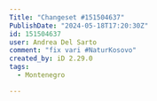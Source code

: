 ```yaml
---
Title: "Changeset #151504637"
PublishDate: "2024-05-18T17:20:30Z"
id: 151504637
user: Andrea Del Sarto
comment: "fix vari #NaturKosovo"
created_by: iD 2.29.0
tags:
  - Montenegro

---
```

